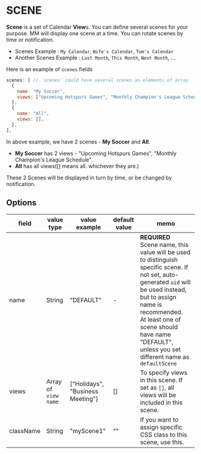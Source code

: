 # SCENE

**Scene** is a set of Calendar **View**s. You can define several scenes for your purpose. MM will display one scene at a time. You can rotate scenes by time or notification.

- Scenes Example : `My Calendar`, `Wife's Calendar`, `Tom's Calendar`
- Another Scenes Example : `Last Month`, `This Month`, `Next Month`, ...

Here is an example of `scenes` fields

```javascript
scenes: [ // `scenes` could have several scenes as elements of array
  {
    name: "My Soccer",
    views: ["Upcoming Hotspurs Games", "Monthly Champion's League Schedule"],
  },
  {
    name: "All",
    views: [],
  },
],
```

In above example, we have 2 scenes - **My Soccer** and **All**.

- **My Soccer** has 2 views - "Upcoming Hotspurs Games", "Monthly Champion's League Schedule".
- **All** has all views([] means all. whichever they are.)

These 2 Scenes will be displayed in turn by time, or be changed by notification.

## Options

| field     | value type           | value example                    | default value | memo                                                                                                                                                                                                                                                                                  |
| --------- | -------------------- | -------------------------------- | ------------- | ------------------------------------------------------------------------------------------------------------------------------------------------------------------------------------------------------------------------------------------------------------------------------------- |
| name      | String               | "DEFAULT"                        | -             | **REQUIRED**<br/>Scene name, this value will be used to distinguish specific scene. If not set, auto-generated `uid` will be used instead, but to assign name is recommended. <br/> At least one of scene should have name "DEFAULT", unless you set different name as `defaultScene` |
| views     | Array of `view name` | ["Holidays", "Business Meeting"] | []            | To specify views in this scene. If set as `[]`, all views will be included in this scene.                                                                                                                                                                                             |
| className | String               | "myScene1"                       | ""            | If you want to assign specific CSS class to this scene, use this.                                                                                                                                                                                                                     |
